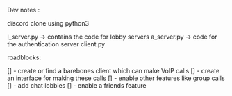 Dev notes : 

discord clone using python3


l_server.py -> contains the code for lobby servers 
a_server.py -> code for the authentication server 
client.py 



roadblocks:

[] - create or find a barebones client which can make VoIP calls 
[] - create an interface for making these calls
[] - enable other features like group calls 
[] - add chat lobbies 
[] - enable a friends feature


